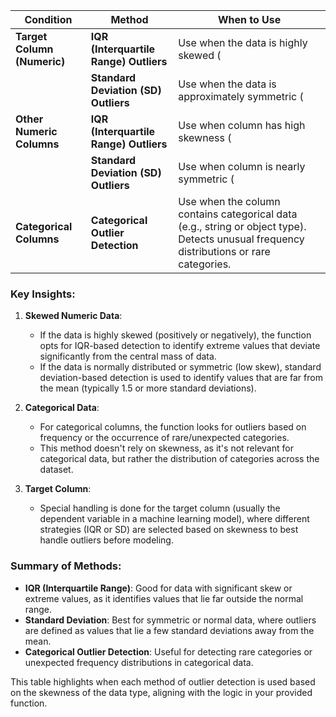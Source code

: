 
| **Condition**                       | **Method**                                   | **When to Use**                                                                 |
|-------------------------------------|----------------------------------------------|---------------------------------------------------------------------------------|
| **Target Column (Numeric)**         | **IQR (Interquartile Range) Outliers**        | Use when the data is highly skewed (|skewness| > 0.5), indicating potential extreme values. |
|                                     | **Standard Deviation (SD) Outliers**         | Use when the data is approximately symmetric (|skewness| ≤ 0.5), typically for detecting moderate outliers. |
| **Other Numeric Columns**           | **IQR (Interquartile Range) Outliers**        | Use when column has high skewness (|skewness| > 0.5), indicating significant deviation from normal distribution. |
|                                     | **Standard Deviation (SD) Outliers**         | Use when column is nearly symmetric (|skewness| ≤ 0.5), for detecting small/moderate deviations. |
| **Categorical Columns**             | **Categorical Outlier Detection**            | Use when the column contains categorical data (e.g., string or object type). Detects unusual frequency distributions or rare categories. |

### Key Insights:
1. **Skewed Numeric Data**:
   - If the data is highly skewed (positively or negatively), the function opts for IQR-based detection to identify extreme values that deviate significantly from the central mass of data.
   - If the data is normally distributed or symmetric (low skew), standard deviation-based detection is used to identify values that are far from the mean (typically 1.5 or more standard deviations).

2. **Categorical Data**:
   - For categorical columns, the function looks for outliers based on frequency or the occurrence of rare/unexpected categories.
   - This method doesn't rely on skewness, as it's not relevant for categorical data, but rather the distribution of categories across the dataset.

3. **Target Column**:
   - Special handling is done for the target column (usually the dependent variable in a machine learning model), where different strategies (IQR or SD) are selected based on skewness to best handle outliers before modeling.

### Summary of Methods:
- **IQR (Interquartile Range)**: Good for data with significant skew or extreme values, as it identifies values that lie far outside the normal range.
- **Standard Deviation**: Best for symmetric or normal data, where outliers are defined as values that lie a few standard deviations away from the mean.
- **Categorical Outlier Detection**: Useful for detecting rare categories or unexpected frequency distributions in categorical data.

This table highlights when each method of outlier detection is used based on the skewness of the data type, aligning with the logic in your provided function.

